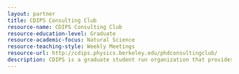 ```yaml
---
layout: partner 
title: CDIPS Consulting Club
resource-name: CDIPS Consulting Club
resource-education-level: Graduate
resource-academic-focus: Natural Science
resource-teaching-style: Weekly Meetings
resource-url: http://cdips.physics.berkeley.edu/phdconsultingclub/
description: CDIPS is a graduate student run organization that provides resources to graduate students and postdocs in the physical and mathematical sciences about their options outside academia through a speaker series, the Data Science Workshop, and improved access to alumni. Founded in 2012, CDIPS aims to provide scientists with the information they need to make better informed career decisions. The Ph.D. Consulting Club offers a number of services.  We offer weekly Case Practices, yearly Consulting Projects, company infosessions, and connect all our members via the Listserv.  For more information, please email phdconsultingclub@gmail.com
---
```

